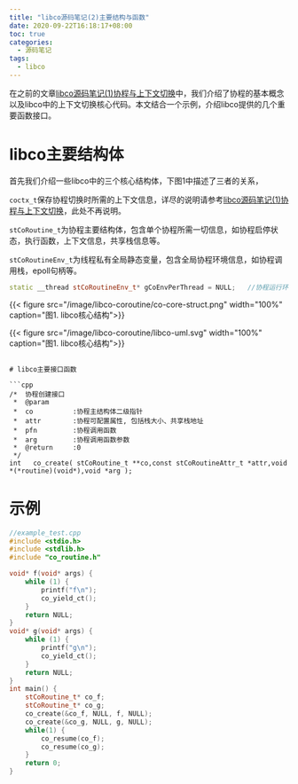 ```yaml
---
title: "libco源码笔记(2)主要结构与函数"
date: 2020-09-22T16:18:17+08:00
toc: true
categories:
  - 源码笔记 
tags:
  - libco
---
```


在之前的文章[libco源码笔记(1)协程与上下文切换](http://www.changliu.me/post/libco-coroutine/)中，我们介绍了协程的基本概念以及libco中的上下文切换核心代码。本文结合一个示例，介绍libco提供的几个重要函数接口。

# libco主要结构体

首先我们介绍一些libco中的三个核心结构体，下图1中描述了三者的关系，

`coctx_t`保存协程切换时所需的上下文信息，详尽的说明请参考[libco源码笔记(1)协程与上下文切换](http://www.changliu.me/post/libco-coroutine/)，此处不再说明。

`stCoRoutine_t`为协程主要结构体，包含单个协程所需一切信息，如协程启停状态，执行函数，上下文信息，共享栈信息等。


`stCoRoutineEnv_t`为线程私有全局静态变量，包含全局协程环境信息，如协程调用栈，epoll句柄等。

```cpp
static __thread stCoRoutineEnv_t* gCoEnvPerThread = NULL;   //协程运行环境 __thread:线程私有
```

{{< figure src="/image/libco-coroutine/co-core-struct.png" width="100%" caption="图1. libco核心结构">}}

{{< figure src="/image/libco-coroutine/libco-uml.svg" width="100%" caption="图1. libco核心结构">}}

```

# libco主要接口函数

```cpp
/*  协程创建接口
 *  @param
 *  co          :协程主结构体二级指针
 *  attr        :协程可配置属性, 包括栈大小、共享栈地址
 *  pfn         :协程调用函数
 *  arg         :协程调用函数参数
 *  @return     :0
 */
int   co_create( stCoRoutine_t **co,const stCoRoutineAttr_t *attr,void *(*routine)(void*),void *arg );
```

# 示例

```cpp
//example_test.cpp
#include <stdio.h>
#include <stdlib.h>
#include "co_routine.h"

void* f(void* args) {
    while (1) {
        printf("f\n");
        co_yield_ct();
    }
    return NULL;
}
void* g(void* args) {
    while (1) {
        printf("g\n");
        co_yield_ct();
    }
    return NULL;
}
int main() {
    stCoRoutine_t* co_f;
    stCoRoutine_t* co_g;
    co_create(&co_f, NULL, f, NULL); 
    co_create(&co_g, NULL, g, NULL); 
    while(1) {
        co_resume(co_f);
        co_resume(co_g);
    }
    return 0;
}
```


